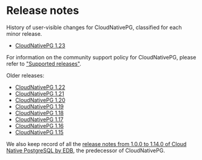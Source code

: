 # Release notes

History of user-visible changes for CloudNativePG, classified for each minor release.

- [CloudNativePG 1.23](release_notes/v1.23.md)

For information on the community support policy for CloudNativePG, please
refer to ["Supported releases"](supported_releases.md).

Older releases:

- [CloudNativePG 1.22](release_notes/old/v1.22.md)
- [CloudNativePG 1.21](release_notes/old/v1.21.md)
- [CloudNativePG 1.20](release_notes/old/v1.20.md)
- [CloudNativePG 1.19](release_notes/old/v1.19.md)
- [CloudNativePG 1.18](release_notes/old/v1.18.md)
- [CloudNativePG 1.17](release_notes/old/v1.17.md)
- [CloudNativePG 1.16](release_notes/old/v1.16.md)
- [CloudNativePG 1.15](release_notes/old/v1.15.md)

We also keep record of all the
[release notes from 1.0.0 to 1.14.0 of Cloud Native PostgreSQL by EDB](release_notes/edb-cloud-native-postgresql.md),
the predecessor of CloudNativePG.
